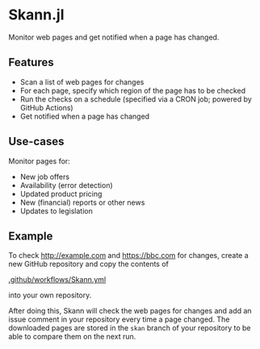 # Skann.jl

Monitor web pages and get notified when a page has changed.

## Features

- Scan a list of web pages for changes
- For each page, specify which region of the page has to be checked
- Run the checks on a schedule (specified via a CRON job; powered by GitHub Actions)
- Get notified when a page has changed

## Use-cases

Monitor pages for:

- New job offers
- Availability (error detection)
- Updated product pricing
- New (financial) reports or other news
- Updates to legislation

## Example

To check <http://example.com> and <https://bbc.com> for changes, create a new GitHub repository and copy the contents of

[.github/workflows/Skann.yml](https://github.com/rikhuijzer/Skann.jl/blob/main/.github/workflows/Skann.yml)

into your own repository.

After doing this, Skann will check the web pages for changes and add an issue comment in your repository every time a page changed.
The downloaded pages are stored in the `skan` branch of your repository to be able to compare them on the next run.

